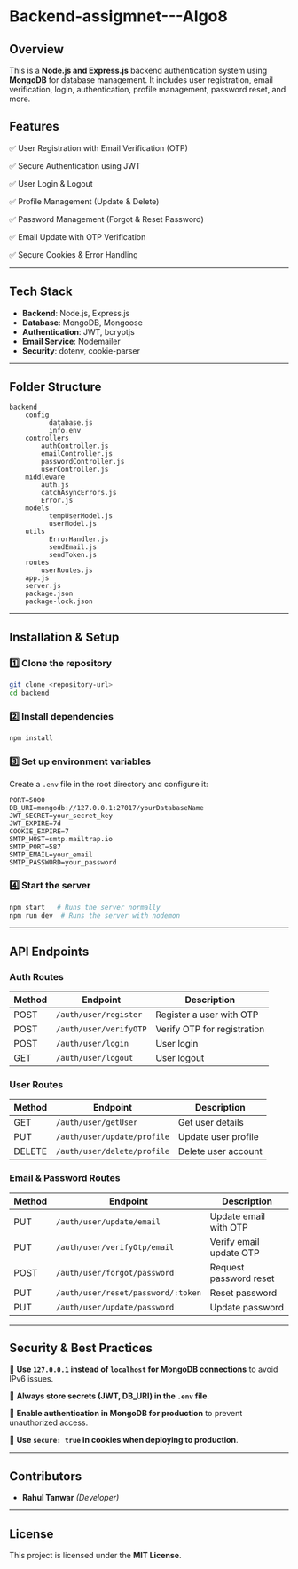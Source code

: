 # Backend-assigmnet---Algo8

## Overview
This is a **Node.js and Express.js** backend authentication system using **MongoDB** for database management. It includes user registration, email verification, login, authentication, profile management, password reset, and more.

## Features
✅ User Registration with Email Verification (OTP)

✅ Secure Authentication using JWT

✅ User Login & Logout

✅ Profile Management (Update & Delete)

✅ Password Management (Forgot & Reset Password)

✅ Email Update with OTP Verification

✅ Secure Cookies & Error Handling


---

## Tech Stack
- **Backend**: Node.js, Express.js
- **Database**: MongoDB, Mongoose
- **Authentication**: JWT, bcryptjs
- **Email Service**: Nodemailer
- **Security**: dotenv, cookie-parser

---

## Folder Structure
```
backend  
    config
          database.js
          info.env
    controllers  
        authController.js  
        emailController.js  
        passwordController.js  
        userController.js  
    middleware
        auth.js
        catchAsyncErrors.js
        Error.js  
    models
          tempUserModel.js
          userModel.js
    utils
          ErrorHandler.js
          sendEmail.js
          sendToken.js
    routes  
        userRoutes.js
    app.js  
    server.js
    package.json
    package-lock.json  
```

---

## Installation & Setup
### **1️⃣ Clone the repository**
```sh
git clone <repository-url>
cd backend
```

### **2️⃣ Install dependencies**
```sh
npm install
```

### **3️⃣ Set up environment variables**
Create a `.env` file in the root directory and configure it:
```env
PORT=5000
DB_URI=mongodb://127.0.0.1:27017/yourDatabaseName
JWT_SECRET=your_secret_key
JWT_EXPIRE=7d
COOKIE_EXPIRE=7
SMTP_HOST=smtp.mailtrap.io
SMTP_PORT=587
SMTP_EMAIL=your_email
SMTP_PASSWORD=your_password
```

### **4️⃣ Start the server**
```sh
npm start   # Runs the server normally
npm run dev  # Runs the server with nodemon
```

---

## API Endpoints
### **Auth Routes**
| Method | Endpoint                | Description          |
|--------|-------------------------|----------------------|
| POST   | `/auth/user/register`    | Register a user with OTP |
| POST   | `/auth/user/verifyOTP`   | Verify OTP for registration |
| POST   | `/auth/user/login`       | User login |
| GET    | `/auth/user/logout`      | User logout |

### **User Routes**
| Method | Endpoint                     | Description            |
|--------|------------------------------|------------------------|
| GET    | `/auth/user/getUser`         | Get user details |
| PUT    | `/auth/user/update/profile`  | Update user profile |
| DELETE | `/auth/user/delete/profile`  | Delete user account |

### **Email & Password Routes**
| Method | Endpoint                          | Description             |
|--------|-----------------------------------|-------------------------|
| PUT    | `/auth/user/update/email`        | Update email with OTP  |
| PUT    | `/auth/user/verifyOtp/email`     | Verify email update OTP |
| POST   | `/auth/user/forgot/password`     | Request password reset |
| PUT    | `/auth/user/reset/password/:token` | Reset password  |
| PUT    | `/auth/user/update/password`     | Update password |

---

## Security & Best Practices
🔹 **Use `127.0.0.1` instead of `localhost` for MongoDB connections** to avoid IPv6 issues.  

🔹 **Always store secrets (JWT, DB_URI) in the `.env` file**.  

🔹 **Enable authentication in MongoDB for production** to prevent unauthorized access.  

🔹 **Use `secure: true` in cookies when deploying to production**.  


---

## Contributors
- **Rahul Tanwar** *(Developer)*

---

## License
This project is licensed under the **MIT License**.
